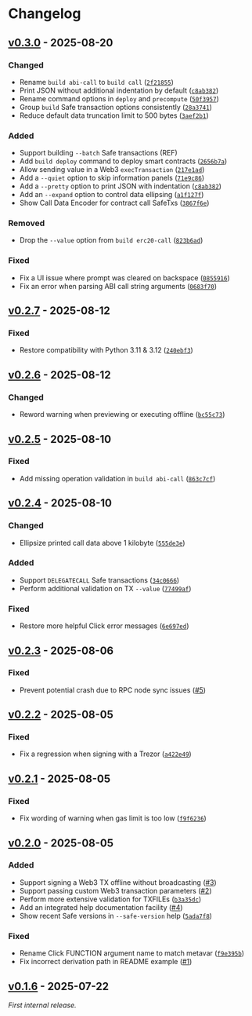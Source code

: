 # Changelog

<!--
----------------------------
      Common Changelog
----------------------------
https://common-changelog.org
----------------------------

Template:

## [vX.Y.Z] - YYYY-MM-DD

### Changed

### Added

### Removed

### Fixed
-->

## [v0.3.0] - 2025-08-20

### Changed

- Rename `build abi-call` to `build call` ([`2f21855`](https://github.com/clearmatics/simple-safe/commit/2f21855))
- Print JSON without additional indentation by default ([`c8ab382`](https://github.com/clearmatics/simple-safe/commit/c8ab382))
- Rename command options in `deploy` and `precompute` ([`50f3957`](https://github.com/clearmatics/simple-safe/commit/50f3957))
- Group `build` Safe transaction options consistently ([`28a3741`](https://github.com/clearmatics/simple-safe/commit/28a3741))
- Reduce default data truncation limit to 500 bytes ([`3aef2b1`](https://github.com/clearmatics/simple-safe/commit/3aef2b1))

### Added

- Support building `--batch` Safe transactions (REF)
- Add `build deploy` command to deploy smart contracts ([`2656b7a`](https://github.com/clearmatics/simple-safe/commit/2656b7a))
- Allow sending value in a Web3 `execTransaction` ([`217e1ad`](https://github.com/clearmatics/simple-safe/commit/217e1ad))
- Add a `--quiet` option to skip information panels ([`71e9c86`](https://github.com/clearmatics/simple-safe/commit/71e9c86))
- Add a `--pretty` option to print JSON with indentation ([`c8ab382`](https://github.com/clearmatics/simple-safe/commit/c8ab382))
- Add an `--expand` option to control data ellipsing ([`a1f127f`](https://github.com/clearmatics/simple-safe/commit/a1f127f))
- Show Call Data Encoder for contract call SafeTxs ([`3867f6e`](https://github.com/clearmatics/simple-safe/commit/3867f6e))

### Removed

- Drop the `--value` option from `build erc20-call` ([`823b6ad`](https://github.com/clearmatics/simple-safe/commit/823b6ad))

### Fixed

- Fix a UI issue where prompt was cleared on backspace ([`0855916`](https://github.com/clearmatics/simple-safe/issues/0855916))
- Fix an error when parsing ABI call string arguments ([`0683f70`](https://github.com/clearmatics/simple-safe/commit/0683f70))

## [v0.2.7] - 2025-08-12

### Fixed

- Restore compatibility with Python 3.11 & 3.12 ([`240ebf3`](https://github.com/clearmatics/simple-safe/commit/240ebf3))

## [v0.2.6] - 2025-08-12

### Changed

- Reword warning when previewing or executing offline ([`bc55c73`](https://github.com/clearmatics/simple-safe/commit/bc55c73))

## [v0.2.5] - 2025-08-10

### Fixed

- Add missing operation validation in `build abi-call` ([`863c7cf`](https://github.com/clearmatics/simple-safe/commit/863c7cf))

## [v0.2.4] - 2025-08-10

### Changed

- Ellipsize printed call data above 1 kilobyte ([`555de3e`](https://github.com/clearmatics/simple-safe/commit/555de3e))

### Added

- Support `DELEGATECALL` Safe transactions ([`34c0666`](https://github.com/clearmatics/simple-safe/commit/34c0666))
- Perform additional validation on TX `--value` ([`77499af`](https://github.com/clearmatics/simple-safe/commit/77499af))

### Fixed

- Restore more helpful Click error messages ([`6e697ed`](https://github.com/clearmatics/simple-safe/commit/6e697ed))

## [v0.2.3] - 2025-08-06

### Fixed

- Prevent potential crash due to RPC node sync issues ([#5](https://github.com/clearmatics/simple-safe/issues/5))

## [v0.2.2] - 2025-08-05

### Fixed

- Fix a regression when signing with a Trezor ([`a422e49`](https://github.com/clearmatics/simple-safe/commit/a422e49))

## [v0.2.1] - 2025-08-05

### Fixed

- Fix wording of warning when gas limit is too low ([`f9f6236`](https://github.com/clearmatics/simple-safe/commit/f9f6236))

## [v0.2.0] - 2025-08-05

### Added

- Support signing a Web3 TX offline without broadcasting ([#3](https://github.com/clearmatics/simple-safe/issues/3))
- Support passing custom Web3 transaction parameters ([#2](https://github.com/clearmatics/simple-safe/issues/2))
- Perform more extensive validation for TXFILEs ([`b3a35dc`](https://github.com/clearmatics/simple-safe/commit/b3a35dc))
- Add an integrated help documentation facility ([#4](https://github.com/clearmatics/simple-safe/issues/4))
- Show recent Safe versions in `--safe-version` help ([`5ada7f8`](https://github.com/clearmatics/simple-safe/commit/5ada7f8))

### Fixed

- Rename Click FUNCTION argument name to match metavar ([`f9e395b`](https://github.com/clearmatics/simple-safe/commit/f9e395b))
- Fix incorrect derivation path in README example ([#1](https://github.com/clearmatics/simple-safe/pull/1))

## [v0.1.6] - 2025-07-22

_First internal release._

[v0.3.0]: https://github.com/clearmatics/simple-safe/releases/tag/v0.3.0
[v0.2.7]: https://github.com/clearmatics/simple-safe/releases/tag/v0.2.7
[v0.2.6]: https://github.com/clearmatics/simple-safe/releases/tag/v0.2.6
[v0.2.5]: https://github.com/clearmatics/simple-safe/releases/tag/v0.2.5
[v0.2.4]: https://github.com/clearmatics/simple-safe/releases/tag/v0.2.4
[v0.2.3]: https://github.com/clearmatics/simple-safe/releases/tag/v0.2.3
[v0.2.2]: https://github.com/clearmatics/simple-safe/releases/tag/v0.2.2
[v0.2.1]: https://github.com/clearmatics/simple-safe/releases/tag/v0.2.1
[v0.2.0]: https://github.com/clearmatics/simple-safe/releases/tag/v0.2.0
[v0.1.6]: https://github.com/clearmatics/simple-safe/releases/tag/v0.1.6
